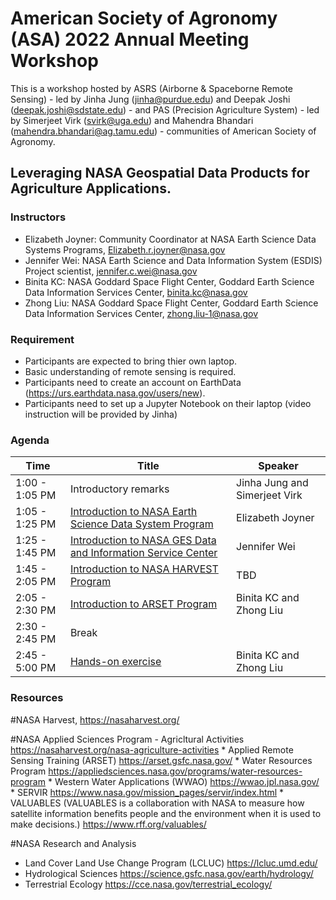 # American Society of Agronomy (ASA) 2022 Annual Meeting Workshop

This is a workshop hosted by ASRS (Airborne & Spaceborne Remote Sensing) - led by Jinha Jung (jinha@purdue.edu) and Deepak Joshi (deepak.joshi@sdstate.edu) - and PAS (Precision Agriculture System) - led by Simerjeet Virk (svirk@uga.edu) and Mahendra Bhandari (mahendra.bhandari@ag.tamu.edu) - communities of American Society of Agronomy. 

## Leveraging NASA Geospatial Data Products for Agriculture Applications.

### Instructors

* Elizabeth Joyner: Community Coordinator at NASA Earth Science Data Systems Programs, Elizabeth.r.joyner@nasa.gov
* Jennifer Wei: NASA Earth Science and Data Information System (ESDIS) Project scientist, jennifer.c.wei@nasa.gov
* Binita KC: NASA Goddard Space Flight Center, Goddard Earth Science Data Information Services Center, binita.kc@nasa.gov
* Zhong Liu: NASA Goddard Space Flight Center, Goddard Earth Science Data Information Services Center, zhong.liu-1@nasa.gov

### Requirement

* Participants are expected to bring thier own laptop.
* Basic understanding of remote sensing is required.
* Participants need to create an account on EarthData (https://urs.earthdata.nasa.gov/users/new).
* Participants need to set up a Jupyter Notebook on their laptop (video instruction will be provided by Jinha)

### Agenda

| Time          | Title         | Speaker       |
| ------------- | ------------- | ------------- |
| 1:00 - 1:05 PM  | Introductory remarks | Jinha Jung and Simerjeet Virk |
| 1:05 - 1:25 PM  | [Introduction to NASA Earth Science Data System Program](01-NASA_Earth_Science_Data_System.md)  | Elizabeth Joyner |
| 1:25 - 1:45 PM  | [Introduction to NASA GES Data and Information Service Center](02-GES_Data_Information_Service_Center.md)  | Jennifer Wei |
| 1:45 - 2:05 PM  | [Introduction to NASA HARVEST Program](03-HARVEST.md)  | TBD |
| 2:05 - 2:30 PM  | [Introduction to ARSET Program](04-ARSET.md)  | Binita KC and Zhong Liu |
| 2:30 - 2:45 PM  | Break  |  |
| 2:45 - 5:00 PM  | [Hands-on exercise](05-Hands_on_exercise.md)  | Binita KC and Zhong Liu |

### Resources
#NASA Harvest, https://nasaharvest.org/

#NASA Applied Sciences Program - Agricltural Activities https://nasaharvest.org/nasa-agriculture-activities
      * Applied Remote Sensing Training (ARSET) https://arset.gsfc.nasa.gov/
      * Water Resources Program https://appliedsciences.nasa.gov/programs/water-resources-program
      * Western Water Applications (WWAO) https://wwao.jpl.nasa.gov/
      * SERVIR https://www.nasa.gov/mission_pages/servir/index.html
      * VALUABLES (VALUABLES is a collaboration with NASA to measure how satellite information benefits people and the environment when it is used to make decisions.) https://www.rff.org/valuables/

#NASA Research and Analysis
* Land Cover Land Use Change Program (LCLUC) https://lcluc.umd.edu/
* Hydrological Sciences https://science.gsfc.nasa.gov/earth/hydrology/
* Terrestrial Ecology  https://cce.nasa.gov/terrestrial_ecology/
